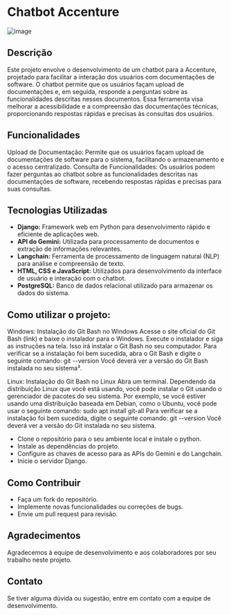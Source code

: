 # Chatbot Accenture

![image](https://github.com/Laislacerds/IA/assets/112042523/4dfa3bce-e3fb-4a7f-a2e2-4d0d16c7fbb3)



## Descrição
Este projeto envolve o desenvolvimento de um chatbot para a Accenture, projetado para facilitar a interação dos usuários com documentações de software. O chatbot permite que os usuários façam upload de documentações e, em seguida, responde a perguntas sobre as funcionalidades descritas nesses documentos. Essa ferramenta visa melhorar a acessibilidade e a compreensão das documentações técnicas, proporcionando respostas rápidas e precisas às consultas dos usuários.

## Funcionalidades
Upload de Documentação: Permite que os usuários façam upload de documentações de software para o sistema, facilitando o armazenamento e o acesso centralizado.
Consulta de Funcionalidades: Os usuários podem fazer perguntas ao chatbot sobre as funcionalidades descritas nas documentações de software, recebendo respostas rápidas e precisas para suas consultas.

## Tecnologias Utilizadas
- **Django:** Framework web em Python para desenvolvimento rápido e eficiente de aplicações web.
- **API do Gemini:** Utilizada para processamento de documentos e extração de informações relevantes.
- **Langchain:** Ferramenta de processamento de linguagem natural (NLP) para análise e compreensão de texto.
- **HTML, CSS e JavaScript:** Utilizados para desenvolvimento da interface de usuário e interação com o chatbot.
- **PostgreSQL:** Banco de dados relacional utilizado para armazenar os dados do sistema.

## Como utilizar o projeto:
Windows:
Instalação do Git Bash no Windows
Acesse o site oficial do Git Bash (link) e baixe o instalador para o Windows.
Execute o instalador e siga as instruções na tela. Isso irá instalar o Git Bash no seu computador.
Para verificar se a instalação foi bem sucedida, abra o Git Bash e digite o seguinte comando:
git --version
Você deverá ver a versão do Git Bash instalada no seu sistema³.

Linux:
Instalação do Git Bash no Linux
Abra um terminal.
Dependendo da distribuição Linux que você está usando, você pode instalar o Git usando o gerenciador de pacotes do seu sistema. Por exemplo, se você estiver usando uma distribuição baseada em Debian, como o Ubuntu, você pode usar o seguinte comando:
sudo apt install git-all
Para verificar se a instalação foi bem sucedida, digite o seguinte comando:
git --version
Você deverá ver a versão do Git instalada no seu sistema.

- Clone o repositório para o seu ambiente local e instale o python.
- Instale as dependências do projeto.
- Configure as chaves de acesso para as APIs do Gemini e do Langchain.
- Inicie o servidor Django.

## Como Contribuir
- Faça um fork do repositório.
- Implemente novas funcionalidades ou correções de bugs.
- Envie um pull request para revisão.

## Agradecimentos
Agradecemos à equipe de desenvolvimento e aos colaboradores por seu trabalho neste projeto.

## Contato
Se tiver alguma dúvida ou sugestão, entre em contato com a equipe de desenvolvimento.
